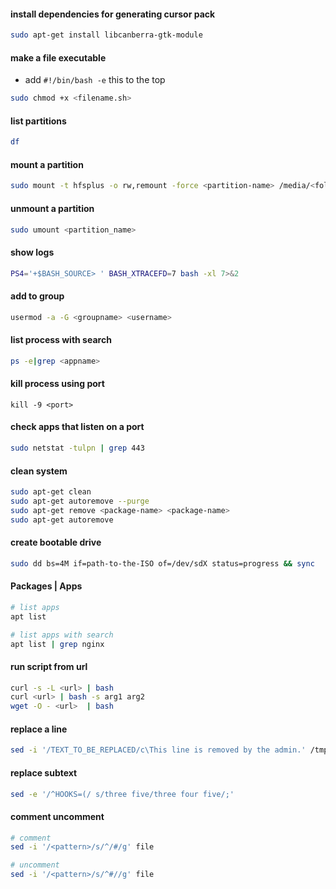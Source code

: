 #### install dependencies for generating cursor pack

```bash
sudo apt-get install libcanberra-gtk-module
```

#### make a file executable

- add `#!/bin/bash -e` this to the top

```bash
sudo chmod +x <filename.sh>
```

#### list partitions

```bash
df
```

#### mount a partition

```bash
sudo mount -t hfsplus -o rw,remount -force <partition-name> /media/<folder-name>
```

#### unmount a partition

```bash
sudo umount <partition_name>
```

#### show logs

```bash
PS4='+$BASH_SOURCE> ' BASH_XTRACEFD=7 bash -xl 7>&2
```

#### add to group

```bash
usermod -a -G <groupname> <username>
```

#### list process with search

```bash
ps -e|grep <appname>
```

#### kill process using port

```bah
kill -9 <port>
```

#### check apps that listen on a port

```bash
sudo netstat -tulpn | grep 443
```

#### clean system

```bash
sudo apt-get clean
sudo apt-get autoremove --purge
sudo apt-get remove <package-name> <package-name>
sudo apt-get autoremove
```

#### create bootable drive

```bash
sudo dd bs=4M if=path-to-the-ISO of=/dev/sdX status=progress && sync
```

#### Packages | Apps

```bash
# list apps
apt list

# list apps with search
apt list | grep nginx
```

#### run script from url

```bash
curl -s -L <url> | bash
curl <url> | bash -s arg1 arg2
wget -O - <url>  | bash
```

#### replace a line

```bash
sed -i '/TEXT_TO_BE_REPLACED/c\This line is removed by the admin.' /tmp/foo
```

#### replace subtext

```bash
sed -e '/^HOOKS=(/ s/three five/three four five/;'
```

#### comment uncomment

```bash
# comment
sed -i '/<pattern>/s/^/#/g' file

# uncomment
sed -i '/<pattern>/s/^#//g' file
```
